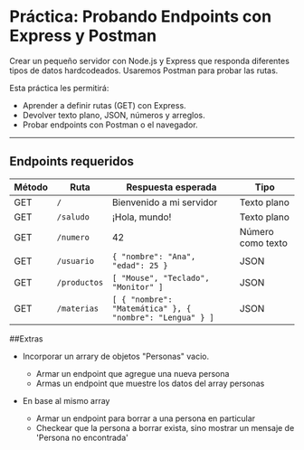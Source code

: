 # Práctica: Probando Endpoints con Express y Postman

Crear un pequeño servidor con Node.js y Express que responda diferentes tipos de datos hardcodeados. Usaremos Postman para probar las rutas.

Esta práctica les permitirá:

- Aprender a definir rutas (GET) con Express.
- Devolver texto plano, JSON, números y arreglos.
- Probar endpoints con Postman o el navegador.

---

## Endpoints requeridos

| Método | Ruta       | Respuesta esperada                                  | Tipo       |
|--------|------------|------------------------------------------------------|------------|
| GET    | `/`        | Bienvenido a mi servidor                             | Texto plano|
| GET    | `/saludo`  | ¡Hola, mundo!                                        | Texto plano|
| GET    | `/numero`  | 42                                                   | Número como texto |
| GET    | `/usuario` | `{ "nombre": "Ana", "edad": 25 }`                   | JSON       |
| GET    | `/productos` | `[ "Mouse", "Teclado", "Monitor" ]`               | JSON       |
| GET    | `/materias` | `[ { "nombre": "Matemática" }, { "nombre": "Lengua" } ]` | JSON |

##Extras

- Incorporar un arrary de objetos "Personas" vacio.
  - Armar un endpoint que agregue una nueva persona
  - Armas un endpoint que muestre los datos del array personas

- En base al mismo array
  - Armar un endpoint para borrar a una persona en particular
  - Checkear que la persona a borrar exista, sino mostrar un mensaje de 'Persona no encontrada'

